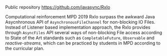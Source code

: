 Public repository https://github.com/javasync/RxIo

Computational reinforcement MPD 2019 RxIo surpass the awkward Java Asycnhronous API of `AsynchronousFileChannel` for non-blocking IO Files. Instead of Listener based implementation approach, the RxIo provides through `AsyncFiles` API several ways of non-blocking File access according to State of the Art standards such as `CompletableFuture`, `Observable` and _reactive-streams_, which can be practiced by students in MPD according to the curricular plan.